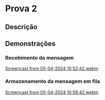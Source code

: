 # Prova 2

## Descrição


## Demonstrações

### Recebimento da mensagem
[Screencast from 05-04-2024 10:52:42.webm](https://github.com/Pablo-RLV/Inteli-M9-T2/assets/99209107/3adf9f64-6ff3-4451-b409-1cca8e319dd3)

### Armazenamento da mensagem em fila
[Screencast from 05-04-2024 10:58:42.webm](https://github.com/Pablo-RLV/Inteli-M9-T2/assets/99209107/978607d7-2412-4117-b71a-f047b60d0ccf)
